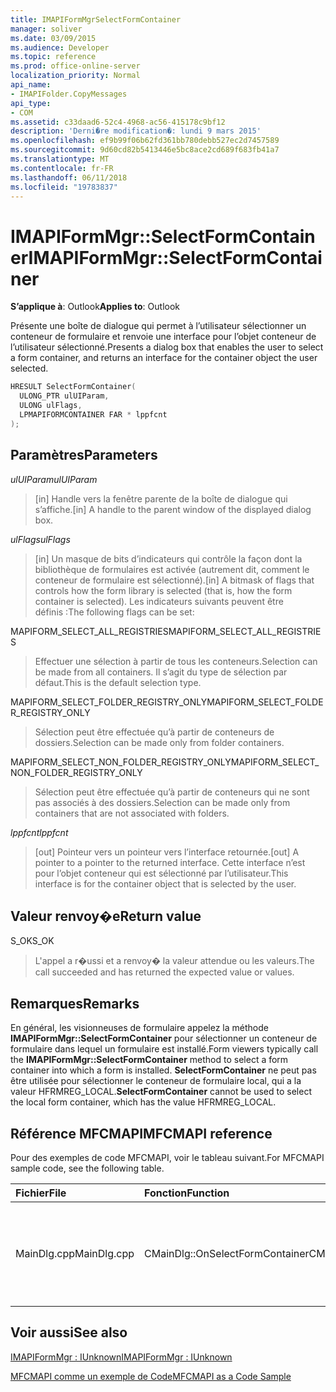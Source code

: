 ```yaml
---
title: IMAPIFormMgrSelectFormContainer
manager: soliver
ms.date: 03/09/2015
ms.audience: Developer
ms.topic: reference
ms.prod: office-online-server
localization_priority: Normal
api_name:
- IMAPIFolder.CopyMessages
api_type:
- COM
ms.assetid: c33daad6-52c4-4968-ac56-415178c9bf12
description: 'Derni�re modification�: lundi 9 mars 2015'
ms.openlocfilehash: ef9b99f06b62fd361bb780debb527ec2d7457589
ms.sourcegitcommit: 9d60cd82b5413446e5bc8ace2cd689f683fb41a7
ms.translationtype: MT
ms.contentlocale: fr-FR
ms.lasthandoff: 06/11/2018
ms.locfileid: "19783837"
---
```

# <a name="imapiformmgrselectformcontainer"></a><span data-ttu-id="daeaf-103">IMAPIFormMgr::SelectFormContainer</span><span class="sxs-lookup"><span data-stu-id="daeaf-103">IMAPIFormMgr::SelectFormContainer</span></span>

  
  
<span data-ttu-id="daeaf-104">**S’applique à**: Outlook</span><span class="sxs-lookup"><span data-stu-id="daeaf-104">**Applies to**: Outlook</span></span> 
  
<span data-ttu-id="daeaf-105">Présente une boîte de dialogue qui permet à l’utilisateur sélectionner un conteneur de formulaire et renvoie une interface pour l’objet conteneur de l’utilisateur sélectionné.</span><span class="sxs-lookup"><span data-stu-id="daeaf-105">Presents a dialog box that enables the user to select a form container, and returns an interface for the container object the user selected.</span></span>
  
```cpp
HRESULT SelectFormContainer(
  ULONG_PTR ulUIParam,
  ULONG ulFlags,
  LPMAPIFORMCONTAINER FAR * lppfcnt
);
```

## <a name="parameters"></a><span data-ttu-id="daeaf-106">Paramètres</span><span class="sxs-lookup"><span data-stu-id="daeaf-106">Parameters</span></span>

 <span data-ttu-id="daeaf-107">_ulUIParam_</span><span class="sxs-lookup"><span data-stu-id="daeaf-107">_ulUIParam_</span></span>
  
> <span data-ttu-id="daeaf-108">[in] Handle vers la fenêtre parente de la boîte de dialogue qui s’affiche.</span><span class="sxs-lookup"><span data-stu-id="daeaf-108">[in] A handle to the parent window of the displayed dialog box.</span></span> 
    
 <span data-ttu-id="daeaf-109">_ulFlags_</span><span class="sxs-lookup"><span data-stu-id="daeaf-109">_ulFlags_</span></span>
  
> <span data-ttu-id="daeaf-110">[in] Un masque de bits d’indicateurs qui contrôle la façon dont la bibliothèque de formulaires est activée (autrement dit, comment le conteneur de formulaire est sélectionné).</span><span class="sxs-lookup"><span data-stu-id="daeaf-110">[in] A bitmask of flags that controls how the form library is selected (that is, how the form container is selected).</span></span> <span data-ttu-id="daeaf-111">Les indicateurs suivants peuvent être définis :</span><span class="sxs-lookup"><span data-stu-id="daeaf-111">The following flags can be set:</span></span>
    
<span data-ttu-id="daeaf-112">MAPIFORM_SELECT_ALL_REGISTRIES</span><span class="sxs-lookup"><span data-stu-id="daeaf-112">MAPIFORM_SELECT_ALL_REGISTRIES</span></span> 
  
> <span data-ttu-id="daeaf-113">Effectuer une sélection à partir de tous les conteneurs.</span><span class="sxs-lookup"><span data-stu-id="daeaf-113">Selection can be made from all containers.</span></span> <span data-ttu-id="daeaf-114">Il s’agit du type de sélection par défaut.</span><span class="sxs-lookup"><span data-stu-id="daeaf-114">This is the default selection type.</span></span> 
    
<span data-ttu-id="daeaf-115">MAPIFORM_SELECT_FOLDER_REGISTRY_ONLY</span><span class="sxs-lookup"><span data-stu-id="daeaf-115">MAPIFORM_SELECT_FOLDER_REGISTRY_ONLY</span></span> 
  
> <span data-ttu-id="daeaf-116">Sélection peut être effectuée qu’à partir de conteneurs de dossiers.</span><span class="sxs-lookup"><span data-stu-id="daeaf-116">Selection can be made only from folder containers.</span></span>
    
<span data-ttu-id="daeaf-117">MAPIFORM_SELECT_NON_FOLDER_REGISTRY_ONLY</span><span class="sxs-lookup"><span data-stu-id="daeaf-117">MAPIFORM_SELECT_NON_FOLDER_REGISTRY_ONLY</span></span> 
  
> <span data-ttu-id="daeaf-118">Sélection peut être effectuée qu’à partir de conteneurs qui ne sont pas associés à des dossiers.</span><span class="sxs-lookup"><span data-stu-id="daeaf-118">Selection can be made only from containers that are not associated with folders.</span></span>
    
 <span data-ttu-id="daeaf-119">_lppfcnt_</span><span class="sxs-lookup"><span data-stu-id="daeaf-119">_lppfcnt_</span></span>
  
> <span data-ttu-id="daeaf-120">[out] Pointeur vers un pointeur vers l’interface retournée.</span><span class="sxs-lookup"><span data-stu-id="daeaf-120">[out] A pointer to a pointer to the returned interface.</span></span> <span data-ttu-id="daeaf-121">Cette interface n’est pour l’objet conteneur qui est sélectionné par l’utilisateur.</span><span class="sxs-lookup"><span data-stu-id="daeaf-121">This interface is for the container object that is selected by the user.</span></span>
    
## <a name="return-value"></a><span data-ttu-id="daeaf-122">Valeur renvoy�e</span><span class="sxs-lookup"><span data-stu-id="daeaf-122">Return value</span></span>

<span data-ttu-id="daeaf-123">S_OK</span><span class="sxs-lookup"><span data-stu-id="daeaf-123">S_OK</span></span> 
  
> <span data-ttu-id="daeaf-124">L'appel a r�ussi et a renvoy� la valeur attendue ou les valeurs.</span><span class="sxs-lookup"><span data-stu-id="daeaf-124">The call succeeded and has returned the expected value or values.</span></span>
    
## <a name="remarks"></a><span data-ttu-id="daeaf-125">Remarques</span><span class="sxs-lookup"><span data-stu-id="daeaf-125">Remarks</span></span>

<span data-ttu-id="daeaf-126">En général, les visionneuses de formulaire appelez la méthode **IMAPIFormMgr::SelectFormContainer** pour sélectionner un conteneur de formulaire dans lequel un formulaire est installé.</span><span class="sxs-lookup"><span data-stu-id="daeaf-126">Form viewers typically call the **IMAPIFormMgr::SelectFormContainer** method to select a form container into which a form is installed.</span></span> <span data-ttu-id="daeaf-127">**SelectFormContainer** ne peut pas être utilisée pour sélectionner le conteneur de formulaire local, qui a la valeur HFRMREG_LOCAL.</span><span class="sxs-lookup"><span data-stu-id="daeaf-127">**SelectFormContainer** cannot be used to select the local form container, which has the value HFRMREG_LOCAL.</span></span> 
  
## <a name="mfcmapi-reference"></a><span data-ttu-id="daeaf-128">Référence MFCMAPI</span><span class="sxs-lookup"><span data-stu-id="daeaf-128">MFCMAPI reference</span></span>

<span data-ttu-id="daeaf-129">Pour des exemples de code MFCMAPI, voir le tableau suivant.</span><span class="sxs-lookup"><span data-stu-id="daeaf-129">For MFCMAPI sample code, see the following table.</span></span>
  
|<span data-ttu-id="daeaf-130">**Fichier**</span><span class="sxs-lookup"><span data-stu-id="daeaf-130">**File**</span></span>|<span data-ttu-id="daeaf-131">**Fonction**</span><span class="sxs-lookup"><span data-stu-id="daeaf-131">**Function**</span></span>|<span data-ttu-id="daeaf-132">**Commentaire**</span><span class="sxs-lookup"><span data-stu-id="daeaf-132">**Comment**</span></span>|
|:-----|:-----|:-----|
|<span data-ttu-id="daeaf-133">MainDlg.cpp</span><span class="sxs-lookup"><span data-stu-id="daeaf-133">MainDlg.cpp</span></span>  <br/> |<span data-ttu-id="daeaf-134">CMainDlg::OnSelectFormContainer</span><span class="sxs-lookup"><span data-stu-id="daeaf-134">CMainDlg::OnSelectFormContainer</span></span>  <br/> |<span data-ttu-id="daeaf-135">MFCMAPI utilise la méthode **IMAPIFormMgr::SelectFormContainer** pour sélectionner un conteneur de formulaire avant l’affichage de son contenu.</span><span class="sxs-lookup"><span data-stu-id="daeaf-135">MFCMAPI uses the **IMAPIFormMgr::SelectFormContainer** method to select a form container before rendering its contents.</span></span>  <br/> |
   
## <a name="see-also"></a><span data-ttu-id="daeaf-136">Voir aussi</span><span class="sxs-lookup"><span data-stu-id="daeaf-136">See also</span></span>



[<span data-ttu-id="daeaf-137">IMAPIFormMgr : IUnknown</span><span class="sxs-lookup"><span data-stu-id="daeaf-137">IMAPIFormMgr : IUnknown</span></span>](imapiformmgriunknown.md)


[<span data-ttu-id="daeaf-138">MFCMAPI comme un exemple de Code</span><span class="sxs-lookup"><span data-stu-id="daeaf-138">MFCMAPI as a Code Sample</span></span>](mfcmapi-as-a-code-sample.md)

